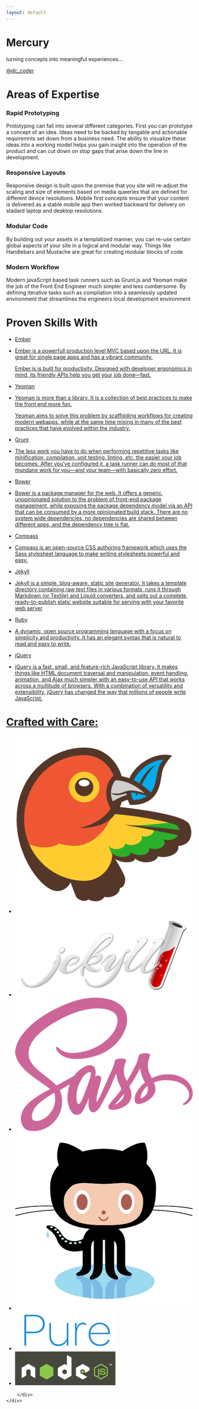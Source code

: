 ```yaml
---
layout: default
---
```


<div class="splash-container splash-combo-respond">
    <div class="splash">
        <h1 class="splash-head">Mercury</h1>
        <p class="splash-subhead">
            turning concepts into meaningful experiences...
        </p>
        <p>
            <a href="https://twitter.com/dc_coder" class="pure-button pure-button-primary" title="Follow Me on Twitter!">
                <!-- add your twitter handle here -->
                @dc_coder
                <i class="fa fa-twitter"></i>
            </a>
        </p>
    </div>
</div>
<div class="content">
    <div class="content-wrapper">
        <h1 class="content-head is-center">
            <!-- hero statement -->
            Areas of Expertise
        </h1>
        <div class="pure-g">
            <div class="l-box pure-u-1 pure-u-med-1-2">
                <!-- spotlight items -->
                <h3 class="content-subhead">
                    <i class="fa fa-rocket teaser-more"></i>
                    Rapid Prototyping
                </h3>
                <p>
                    Prototyping can fall into several different categories.  First you can prototype a concept of an idea.  Ideas need to be backed by tangable and actionable requiremnts set down from a business need.  The ability to visualize these ideas into a working model helps you gain insight into the operation of the product and can cut down on stop gaps that arise down the line in development.</br>
                    <!--   formatted link to new md page  <i class="fa fa-terminal"></i>
                    <a href="/rapid-prototyping.html">continue</a> -->
                </p>
            </div>
            <div class="l-box pure-u-1 pure-u-med-1-2">
                <h3 class="content-subhead">
                    <i class="fa fa-mobile teaser-more"></i>
                    Responsive Layouts
                </h3>
                <p>
                    Responsive design is built upon the premise that you site will re-adjust the scaling and size of elements based on media queeries that are defined for different device resolutions. Mobile first concepts ensure that your content is delivered as a stable mobile app then worked backward for delivery on stadard laptop and desktop resolutions.</br>
                    <!--   formatted link to new md page  <i class="fa fa-terminal"></i>
                    <a href="/rapid-prototyping.html">continue</a> -->
                </p>
            </div>
            <div class="l-box pure-u-1 pure-u-med-1-2">
                <h3 class="content-subhead">
                    <i class="fa fa-th-large teaser-more"></i>
                    Modular Code
                </h3>
                <p>
                    By building out your assets in a templatized manner, you can re-use certain global aspects of your site in a logical and modular way.  Things like Handlebars and Mustache are great for creating modular blocks of code</br>
                    <!--   formatted link to new md page  <i class="fa fa-terminal"></i>
                    <a href="/rapid-prototyping.html">continue</a> -->
                </p>
            </div>
            <div class="l-box pure-u-1 pure-u-med-1-2">
                <h3 class="content-subhead">
                    <i class="fa fa-check-square-o teaser-more"></i>
                    Modern Workflow
                </h3>
                <p>
                    Modern javaScript based task runners such as Grunt.js and Yeoman make the job of the Front End Engineer much simpler and less cumbersome.  By defining iterative tasks such as compilation into a seamlessly updated environment that streamlines the engineers local development environment</br>
                    <!--   formatted link to new md page  <i class="fa fa-terminal"></i>
                    <a href="/rapid-prototyping.html">continue</a> -->
                </p>
            </div>
        </div>
        <!-- css3 animated data attribute list template -->
        <div class="pure-service-list">
            <h1 class="content-head is-center">
                Proven Skills With
            </h1>
            <ul class="pure-data-list">
                <a href="#" data-service="ember" class="pure-data-service">
                    <li>Ember</li>
                    <li class="data-hidden-service">
                        <p>Ember is a powerfull production level MVC based upon the URL.  It is great for single page apps and has a vibrant community.</p>
                        <p>Ember.js is built for productivity. Designed with developer ergonomics in mind, its friendly APIs help you get your job done—fast.</p>
                    </li>
                </a>
                <a href="#" data-service="yeoman" class="pure-data-service">
                    <li>Yeoman</li>
                    <li class="data-hidden-service">
                        <p>Yeoman is more than a library.  It is a collection of best practices to make the front end more fun.</p>
                        <p>Yeoman aims to solve this problem by scaffolding workflows for creating modern webapps, while at the same time mixing in many of the best practices that have evolved within the industry.</p>
                    </li>
                </a>
                <a href="#" data-service="grunt" class="pure-data-service">
                    <li>Grunt</li>
                    <li class="data-hidden-service">
                        <p>The less work you have to do when performing repetitive tasks like minification, compilation, unit testing, linting, etc, the easier your job becomes. After you've configured it, a task runner can do most of that mundane work for you—and your team—with basically zero effort.</p>
                    </li>
                </a>
                <a href="#" data-service="bower" class="pure-data-service">
                    <li>Bower</li>
                    <li class="data-hidden-service">
                        <p>Bower is a package manager for the web. It offers a generic, unopinionated solution to the problem of front-end package management, while exposing the package dependency model via an API that can be consumed by a more opinionated build stack. There are no system wide dependencies, no dependencies are shared between different apps, and the dependency tree is flat.</p>
                    </li>
                </a>
                <a href="#" data-service="compass" class="pure-data-service">
                    <li>Compass</li>
                    <li class="data-hidden-service">
                        <p>Compass is an open-source CSS authoring framework which uses the Sass stylesheet language to make writing stylesheets powerful and easy.</p>
                    </li>
                </a>
                <a href="#" data-service="jekyll" class="pure-data-service">
                    <li>Jekyll</li>
                    <li class="data-hidden-service">
                        <p>Jekyll is a simple, blog-aware, static site generator. It takes a template directory containing raw text files in various formats, runs it through Markdown (or Textile) and Liquid converters, and spits out a complete, ready-to-publish static website suitable for serving with your favorite web server</p>
                    </li>
                </a>
                <a href="#" data-service="ruby" class="pure-data-service">
                    <li>Ruby</li>
                    <li class="data-hidden-service">
                        <p>A dynamic, open source programming language with a focus on simplicity and productivity. It has an elegant syntax that is natural to read and easy to write.</p>
                    </li>
                </a>
                <a href="#" data-service="jQuery" class="pure-data-service">
                    <li>jQuery</li>
                    <li class="data-hidden-service">
                        <p>jQuery is a fast, small, and feature-rich JavaScript library. It makes things like HTML document traversal and manipulation, event handling, animation, and Ajax much simpler with an easy-to-use API that works across a multitude of browsers. With a combination of versatility and extensibility, jQuery has changed the way that millions of people write JavaScript.</p>
                    </li>
                </a>
            </ul>
        </div>
        <!-- shoutout to your own peeps! -->
        <div class="pure-g pure-g-power">
            <a href="#" data-event="label"><h1 class="power">
                Crafted with Care:
            </h1>
        </a>
        <ul class="pure-power-list">
            <li class="power-image"><a data-provider="bower" href="http://bower.io/"><img class="grey-scale ghost img-bower" src="img/bower-logo.png" alt="Bower"></a></li>
            <li class="power-image"><a  data-provider="jekyll" href="http://jekyllrb.com/"><img class="grey-scale ghost img-jekyll" src="img/jekyll.png" alt="Jekyll"></a></li>
            <li class="power-image"><a data-provider="sass" href="http://sass-lang.com/"><img class="grey-scale ghost img-sass" src="img/sass-logo.png" alt="Jekyll"></a></li>
            <li class="power-image"><a  data-provider="github"href="https://github.com/"><img class="grey-scale ghost img-git" src="img/git-original.png" alt="GitHub"></a></li>
            <li class="power-image"><a  data-provider="pure" href="http://purecss.io/"><img class="grey-scale ghost img-pure" src="img/pure.png" alt="Pure"></a></li>
            <li class="power-image"><a data-provider="node" href="http://nodejs.org/"><img class="grey-scale ghost img-node" src="img/node-bg.png" alt="Node"></a></li>
        </ul>
    </div>
    <!-- your most recently created posts are delivered here -->
    <div class="pure-u-1">
        <div class="posts">

        </div>
    </div>
</div>
</div>

